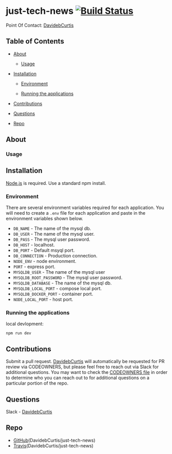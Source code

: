 # just-tech-news [![Build Status](https://app.travis-ci.com/mcereal/just-tech-news.svg?token=E7359nsbqcVWGQZsFzgN&branch=main)](https://app.travis-ci.com/mcereal/just-tech-news)

Point Of Contact: [DavidebCurtis](https://github.com/DavidebCurtis)

## Table of Contents

- [About](https://github.com/DavidebCurtis/just-tech-news#about)

  - [Usage](https://github.com/DavidebCurtis/just-tech-news#usage)

- [Installation](https://github.com/DavidebCurtis/just-tech-news#installation)

  - [Environment](https://github.com/DavidebCurtis/just-tech-news#environment)

  - [Running the applications](https://github.com/DavidebCurtis/just-tech-news#running-the-applications)

- [Contributions](https://github.com/DavidebCurtis/just-tech-news#contributions)

- [Questions](https://github.com/DavidebCurtis/just-tech-news#questions)

- [Repo](https://github.com/DavidebCurtis/just-tech-news#repo)

## About

### Usage

## Installation

[Node.js](https://nodejs.org/en/) is required. Use a standard npm install.

### Environment

There are several environment variables required for each application. You will need to create a `.env` file for each application and paste in the environment variables shown below.

- `DB_NAME` - The name of the mysql db.
- `DB_USER` - The name of the mysql user.
- `DB_PASS` - The mysql user password.
- `DB_HOST` - localhost.
- `DB_PORT` - Default msyql port.
- `DB_CONNECTION` - Production connection.
- `NODE_ENV` - node environment.
- `PORT` - express port.
- `MYSQLDB_USER` - The name of the mysql user
- `MYSQLDB_ROOT_PASSWORD` - The mysql user password.
- `MYSQLDB_DATABASE` - The name of the mysql db.
- `MYSQLDB_LOCAL_PORT` - compose local port.
- `MYSQLDB_DOCKER_PORT` - container port.
- `NODE_LOCAL_PORT` - host port.

### Running the applications

local devlopment:

```
npm run dev
```

## Contributions

Submit a pull request. [DavidebCurtis](https://github.com/DavidebCurtis) will automatically be requested for PR review via CODEOWNERS, but please feel free to reach out via Slack for additional questions. You may want to check the [CODEOWNERS file](/.github/CODEOWNERS) in order to determine who you can reach out to for additional questions on a particular portion of the repo.

## Questions

Slack - [DavidebCurtis](https://github.com/DavidebCurtis)

## Repo

- [GitHub](https://github.com/DavidebCurtis/just-tech-news)(DavidebCurtis/just-tech-news)
- [Travis](https://app.travis-ci.com/github/mcereal/just-tech-news)(DavidebCurtis/just-tech-news)
